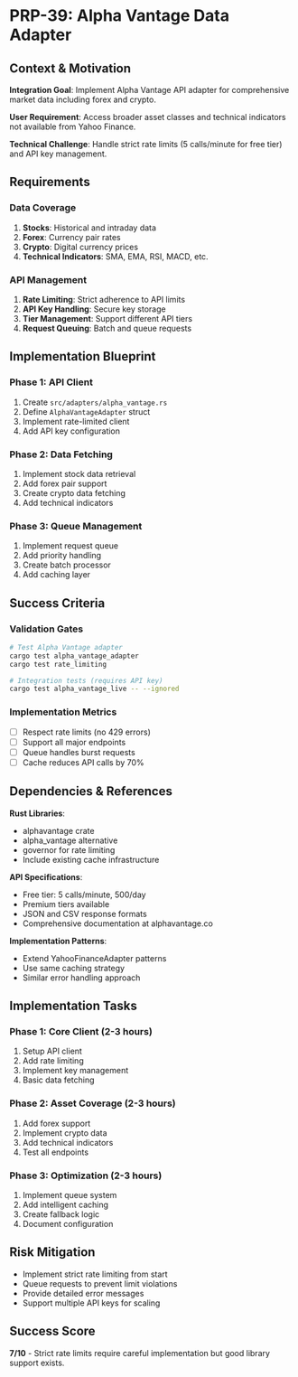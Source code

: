 # PRP-39: Alpha Vantage Data Adapter

## Context & Motivation

**Integration Goal**: Implement Alpha Vantage API adapter for comprehensive market data including forex and crypto.

**User Requirement**: Access broader asset classes and technical indicators not available from Yahoo Finance.

**Technical Challenge**: Handle strict rate limits (5 calls/minute for free tier) and API key management.

## Requirements

### Data Coverage
1. **Stocks**: Historical and intraday data
2. **Forex**: Currency pair rates
3. **Crypto**: Digital currency prices
4. **Technical Indicators**: SMA, EMA, RSI, MACD, etc.

### API Management
1. **Rate Limiting**: Strict adherence to API limits
2. **API Key Handling**: Secure key storage
3. **Tier Management**: Support different API tiers
4. **Request Queuing**: Batch and queue requests

## Implementation Blueprint

### Phase 1: API Client
1. Create `src/adapters/alpha_vantage.rs`
2. Define `AlphaVantageAdapter` struct
3. Implement rate-limited client
4. Add API key configuration

### Phase 2: Data Fetching
1. Implement stock data retrieval
2. Add forex pair support
3. Create crypto data fetching
4. Add technical indicators

### Phase 3: Queue Management
1. Implement request queue
2. Add priority handling
3. Create batch processor
4. Add caching layer

## Success Criteria

### Validation Gates
```bash
# Test Alpha Vantage adapter
cargo test alpha_vantage_adapter
cargo test rate_limiting

# Integration tests (requires API key)
cargo test alpha_vantage_live -- --ignored
```

### Implementation Metrics
- [ ] Respect rate limits (no 429 errors)
- [ ] Support all major endpoints
- [ ] Queue handles burst requests
- [ ] Cache reduces API calls by 70%

## Dependencies & References

**Rust Libraries**:
- alphavantage crate
- alpha_vantage alternative
- governor for rate limiting
- Include existing cache infrastructure

**API Specifications**:
- Free tier: 5 calls/minute, 500/day
- Premium tiers available
- JSON and CSV response formats
- Comprehensive documentation at alphavantage.co

**Implementation Patterns**:
- Extend YahooFinanceAdapter patterns
- Use same caching strategy
- Similar error handling approach

## Implementation Tasks

### Phase 1: Core Client (2-3 hours)
1. Setup API client
2. Add rate limiting
3. Implement key management
4. Basic data fetching

### Phase 2: Asset Coverage (2-3 hours)
1. Add forex support
2. Implement crypto data
3. Add technical indicators
4. Test all endpoints

### Phase 3: Optimization (2-3 hours)
1. Implement queue system
2. Add intelligent caching
3. Create fallback logic
4. Document configuration

## Risk Mitigation
- Implement strict rate limiting from start
- Queue requests to prevent limit violations
- Provide detailed error messages
- Support multiple API keys for scaling

## Success Score
**7/10** - Strict rate limits require careful implementation but good library support exists.
